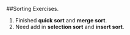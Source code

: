##Sorting Exercises.

1. Finished **quick sort** and **merge sort**.
2. Need add in **selection sort** and **insert sort**.